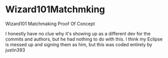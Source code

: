 # Wizard101Matchmking
Wizard101 Matchmaking Proof Of Concept

I honestly have no clue why it's showing up as a different dev for the commits and authors, but he had nothing to do with this. I think my Eclipse is messed up and signing them as him, but this was coded entirely by justin393
